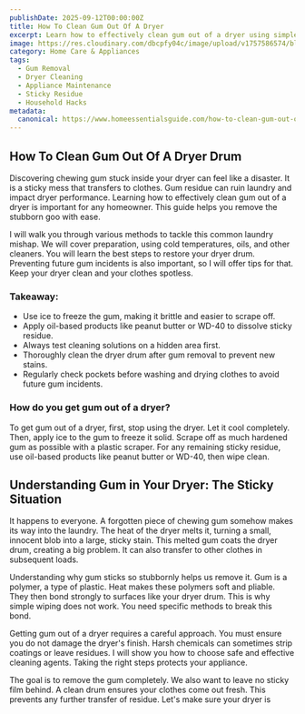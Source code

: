 ```yaml
---
publishDate: 2025-09-12T00:00:00Z
title: How To Clean Gum Out Of A Dryer
excerpt: Learn how to effectively clean gum out of a dryer using simple household items like ice, oil, and WD-40 to remove sticky residue.
image: https://res.cloudinary.com/dbcpfy04c/image/upload/v1757586574/blog_image_1757586573_bo6ydk.webp
category: Home Care & Appliances
tags:
  - Gum Removal
  - Dryer Cleaning
  - Appliance Maintenance
  - Sticky Residue
  - Household Hacks
metadata:
  canonical: https://www.homeessentialsguide.com/how-to-clean-gum-out-of-a-dryer
---
```


## How To Clean Gum Out Of A Dryer Drum

Discovering chewing gum stuck inside your dryer can feel like a disaster. It is a sticky mess that transfers to clothes. Gum residue can ruin laundry and impact dryer performance. Learning how to effectively clean gum out of a dryer is important for any homeowner. This guide helps you remove the stubborn goo with ease.

I will walk you through various methods to tackle this common laundry mishap. We will cover preparation, using cold temperatures, oils, and other cleaners. You will learn the best steps to restore your dryer drum. Preventing future gum incidents is also important, so I will offer tips for that. Keep your dryer clean and your clothes spotless.

### Takeaway:
*   Use ice to freeze the gum, making it brittle and easier to scrape off.
*   Apply oil-based products like peanut butter or WD-40 to dissolve sticky residue.
*   Always test cleaning solutions on a hidden area first.
*   Thoroughly clean the dryer drum after gum removal to prevent new stains.
*   Regularly check pockets before washing and drying clothes to avoid future gum incidents.

### How do you get gum out of a dryer?
To get gum out of a dryer, first, stop using the dryer. Let it cool completely. Then, apply ice to the gum to freeze it solid. Scrape off as much hardened gum as possible with a plastic scraper. For any remaining sticky residue, use oil-based products like peanut butter or WD-40, then wipe clean.

## Understanding Gum in Your Dryer: The Sticky Situation

It happens to everyone. A forgotten piece of chewing gum somehow makes its way into the laundry. The heat of the dryer melts it, turning a small, innocent blob into a large, sticky stain. This melted gum coats the dryer drum, creating a big problem. It can also transfer to other clothes in subsequent loads.

Understanding why gum sticks so stubbornly helps us remove it. Gum is a polymer, a type of plastic. Heat makes these polymers soft and pliable. They then bond strongly to surfaces like your dryer drum. This is why simple wiping does not work. You need specific methods to break this bond.

Getting gum out of a dryer requires a careful approach. You must ensure you do not damage the dryer's finish. Harsh chemicals can sometimes strip coatings or leave residues. I will show you how to choose safe and effective cleaning agents. Taking the right steps protects your appliance.

The goal is to remove the gum completely. We also want to leave no sticky film behind. A clean drum ensures your clothes come out fresh. This prevents any further transfer of residue. Let's make sure your dryer is